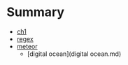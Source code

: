 # Summary

* [ch1](ch1.md)
* [regex](regex.md)
* [meteor](meteor.md)
    * [digital ocean](digital ocean.md) 





